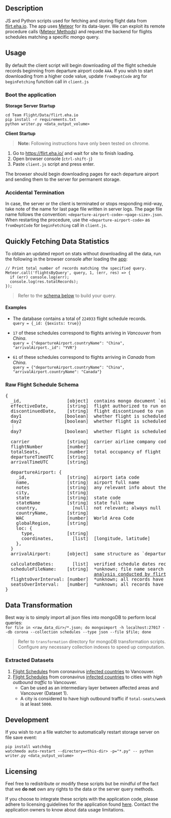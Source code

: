 ## Description

JS and Python scripts used for fetching and storing flight data from [flirt.eha.io](https://flirt.eha.io/). The app uses [Meteor](https://www.meteor.com/) for its data-layer. We can exploit its remote procedure calls ([Meteor Methods](https://guide.meteor.com/methods.html)) and request the backend for flights schedules matching a specific mongo query.

## Usage

By default the client script will begin downloading _all_ the flight schedule records beginning from departure airport code `AAA`. If you wish to start downloading from a higher code value, update `fromDeptCode` arg for `beginFetching` function call in `client.js`

### Boot the application

**Storage Server Startup**

```console
cd Team Flight/Data/flirt.eha.io
pip install -r requirements.txt
python writer.py <data_output_volume>
```

**Client Startup**  
> **Note:** Following instructions have only been tested on chrome.

1. Go to <https://flirt.eha.io/> and wait for site to finish loading.
2. Open browser console (`ctrl-shift-j`)
3. Paste `client.js` script and press enter.

The browser should begin downloading pages for each departure airport and sending them to the server for permanent storage.

### Accidental Termination

In case, the server or the client is terminated or stops responding mid-way, take note of the name for last page file written in server logs. The page file name follows the convention: `<departure-airport-code>-<page-size>.json`. When restarting the procedure, use the `<departure-airport-code>` as `fromDeptCode` for `beginFetching` call in `client.js`.

## Quickly Fetching Data Statistics

To obtain an updated report on stats without downloading all the data, run the following in the browser console after loading the [app](https://flirt.eha.io/):

```console
// Print total number of records matching the specified query.
Meteor.call('flightsByQuery', query, 1, (err, res) => {
  if (err) console.log(err);
  console.log(res.totalRecords);
});
```

> Refer to the [schema below](#raw-flight-schedule-schema) to build your query.

#### Examples

- The database contains a total of `224933` flight schedule records.  
  `query = {_id: {$exists: true}}`

- `17` of these schedules correspond to flights arriving in _Vancouver_ from _China_.  
  `query = {"departureAirport.countryName": "China", "arrivalAirport._id": "YVR"}`
- `61` of these schedules correspond to flights arriving in _Canada_ from _China_.  
  `query = {"departureAirport.countryName": "China", "arrivalAirport.countryName": "Canada"}`

### Raw Flight Schedule Schema

<pre>
{
  _id,                 [object]  contains mongo document `oid`
  effectiveDate,       [string]  flight authorized to run on this schedule
  discontinuedDate,    [string]  flight discontinued to run on this schedule
  day1                [boolean]  whether flight is scheduled on Monday (UTC)
  day2                [boolean]  whether flight is scheduled on Tuesday (UTC)
  ⋮
  day7                [boolean]  whether flight is scheduled on Sunday (UTC)

  carrier              [string]  carrier airline company code
  flightNumber         [number]
  totalSeats,          [number]  total occupancy of flight
  departureTimeUTC     [string]
  arrivalTimeUTC       [string]

  departureAirport: {
    _id,               [string]  airport iata code
    name,              [string]  airport full name
    notes              [string]  any relevant info about the airport
    city,              [string]
    state              [string]  state code
    stateName          [string]  state full name
    country,             [null]  not relevant; always null
    countryName,       [string]
    WAC                [number]  World Area Code
    globalRegion,      [string]
    loc: {
      type,            [string]
      coordinates,       [list]  [longitude, latitude]
    },
  }
  arrivalAirport:      [object]  same structure as `departureAirport`

  calculatedDates:       [list]  verified schedule dates recorded by server?
  scheduleFileName:    [string]  *unknown; file name search to some  
                                 <a href="http://apps.eha.io/flight-data-validation.html">analysis conducted by flirt</a>
  flightsOverInterval: [number]  *unknown; all records have value 0
  seatsOverInterval:   [number]  *unknown; all records have value 0
}
</pre>

## Data Transformation

Best way is to simply import all json files into mongoDB to perform local queries:  
`for file in <raw_data_dir>/*.json; do mongoimport -h localhost:27017 --db corona --collection schedules --type json --file $file; done`

> Refer to `transformation` directory for mongoDB transformation scripts.  
> Configure any necessary collection indexes to speed up computation.

### Extracted Datasets

1. [Flight Schedules](https://drive.google.com/open?id=1EZJpA_x2zXbgEQ86Y3StAI2pOISjaWmm) from coronavirus [infected countries](https://gisanddata.maps.arcgis.com/apps/opsdashboard/index.html#/bda7594740fd40299423467b48e9ecf6) to Vancouver.
2. [Flight Schedules](https://drive.google.com/open?id=18zIs2o6TPMN2XrSNphxZDaqpF_xmcLd4) from coronavirus [infected countries](https://gisanddata.maps.arcgis.com/apps/opsdashboard/index.html#/bda7594740fd40299423467b48e9ecf6) to cities with *high outbound traffic* to Vancouver.
   - Can be used as an intermediary layer between affected areas and Vancouver (Dataset 1).
   - A city is considered to have high outbound traffic if `total-seats/week` is at least `5000`.

## Development

If you wish to run a file watcher to automatically restart storage server on file save event:

```console
pip install watchdog
watchmedo auto-restart --directory=<this-dir> -p="*.py" -- python writer.py <data_output_volume>
```

## Licensing
Feel free to redistribute or modify these scripts but be mindful of the fact that we **do not** own any rights to the data or the server query methods.

If you choose to integrate these scripts with the application code, please adhere to licensing guidelines for the application found [here](https://github.com/ecohealthalliance/flirt). Contact the application owners to know about data usage limitations.

